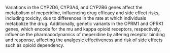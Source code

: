 Variations in the CYP2D6, CYP3A4, and CYP2B6 genes affect the metabolism of meperidine, influencing drug efficacy and side effect risks, including toxicity, due to differences in the rate at which individuals metabolize the drug. Additionally, genetic variants in the OPRM1 and OPRK1 genes, which encode for the mu and kappa opioid receptors, respectively, influence the pharmacodynamics of meperidine by altering receptor binding and response, affecting the analgesic effectiveness and risk of side effects such as opioid dependency.